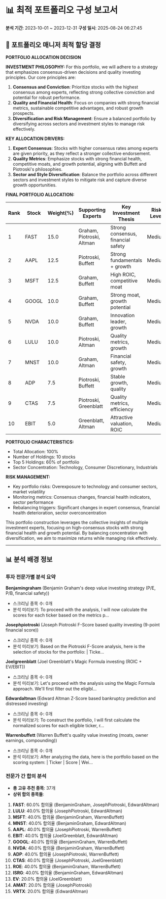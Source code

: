 # 📊 최적 포트폴리오 구성 보고서
**분석 기간**: 2023-10-01 ~ 2023-12-31
**구성 일시**: 2025-08-24 06:27:45

## 💼 포트폴리오 매니저 최적 할당 결정

**PORTFOLIO ALLOCATION DECISION**

**INVESTMENT PHILOSOPHY:**
For this portfolio, we will adhere to a strategy that emphasizes consensus-driven decisions and quality investing principles. Our core principles are:
1. **Consensus and Conviction**: Prioritize stocks with the highest consensus among experts, reflecting strong collective conviction and potential for robust performance.
2. **Quality and Financial Health**: Focus on companies with strong financial metrics, sustainable competitive advantages, and robust growth prospects.
3. **Diversification and Risk Management**: Ensure a balanced portfolio by diversifying across sectors and investment styles to manage risk effectively.

**KEY ALLOCATION DRIVERS:**
1. **Expert Consensus**: Stocks with higher consensus rates among experts are given priority, as they reflect a stronger collective endorsement.
2. **Quality Metrics**: Emphasize stocks with strong financial health, competitive moats, and growth potential, aligning with Buffett and Piotroski's philosophies.
3. **Sector and Style Diversification**: Balance the portfolio across different sectors and investment styles to mitigate risk and capture diverse growth opportunities.

**FINAL PORTFOLIO ALLOCATION:**

| Rank | Stock | Weight(%) | Supporting Experts | Key Investment Thesis | Risk Level |
|------|-------|-----------|-------------------|----------------------|------------|
| 1    | FAST  | 15.0      | Graham, Piotroski, Altman | Strong consensus, financial safety | Medium |
| 2    | AAPL  | 12.5      | Piotroski, Buffett | Strong fundamentals + growth | Medium |
| 3    | MSFT  | 12.5      | Graham, Buffett | High ROIC, competitive moat | Medium |
| 4    | GOOGL | 10.0      | Graham, Buffett | Strong moat, growth potential | Medium |
| 5    | NVDA  | 10.0      | Graham, Buffett | Innovation leader, growth | Medium |
| 6    | LULU  | 10.0      | Piotroski, Altman | Quality metrics, growth | Medium |
| 7    | MNST  | 10.0      | Graham, Altman | Financial safety, growth | Medium |
| 8    | ADP   | 7.5       | Piotroski, Buffett | Stable growth, quality | Medium |
| 9    | CTAS  | 7.5       | Piotroski, Greenblatt | Quality metrics, efficiency | Medium |
| 10   | EBIT  | 5.0       | Greenblatt, Altman | Attractive valuation, ROIC | Medium |

**PORTFOLIO CHARACTERISTICS:**
- Total Allocation: 100%
- Number of Holdings: 10 stocks
- Top 5 Holdings: 60% of portfolio
- Sector Concentration: Technology, Consumer Discretionary, Industrials

**RISK MANAGEMENT:**
- Key portfolio risks: Overexposure to technology and consumer sectors, market volatility
- Monitoring metrics: Consensus changes, financial health indicators, sector performance
- Rebalancing triggers: Significant changes in expert consensus, financial health deterioration, sector overconcentration

This portfolio construction leverages the collective insights of multiple investment experts, focusing on high-consensus stocks with strong financial health and growth potential. By balancing concentration with diversification, we aim to maximize returns while managing risk effectively.

---

## 📊 분석 배경 정보

### 투자 전문가별 분석 요약

**Benjamingraham** (Benjamin Graham's deep value investing strategy (P/E, P/B, financial safety))
- 스크리닝 종목 수: 0개
- 분석 미리보기: To proceed with the analysis, I will now calculate the scores for each ticker based on the metrics p...

**Josephpiotroski** (Joseph Piotroski F-Score based quality investing (9-point financial score))
- 스크리닝 종목 수: 0개
- 분석 미리보기: Based on the Piotroski F-Score analysis, here is the selection of stocks for the portfolio:  | Ticke...

**Joelgreenblatt** (Joel Greenblatt's Magic Formula investing (ROIC + EV/EBIT))
- 스크리닝 종목 수: 0개
- 분석 미리보기: Let's proceed with the analysis using the Magic Formula approach. We'll first filter out the eligibl...

**Edwardaltman** (Edward Altman Z-Score based bankruptcy prediction and distressed investing)
- 스크리닝 종목 수: 0개
- 분석 미리보기: To construct the portfolio, I will first calculate the normalized scores for each eligible ticker, r...

**Warrenbuffett** (Warren Buffett's quality value investing (moats, owner earnings, compounding))
- 스크리닝 종목 수: 0개
- 분석 미리보기: After analyzing the data, here is the portfolio based on the scoring system:  | Ticker | Score | Wei...

### 전문가 간 합의 분석

- **총 고유 추천 종목**: 37개
- **상위 합의 종목들**:

1. **FAST**: 60.0% 합의율 (BenjaminGraham, JosephPiotroski, EdwardAltman)
2. **LULU**: 40.0% 합의율 (JosephPiotroski, EdwardAltman)
3. **MSFT**: 40.0% 합의율 (BenjaminGraham, WarrenBuffett)
4. **MNST**: 40.0% 합의율 (BenjaminGraham, EdwardAltman)
5. **AAPL**: 40.0% 합의율 (JosephPiotroski, WarrenBuffett)
6. **EBIT**: 40.0% 합의율 (JoelGreenblatt, EdwardAltman)
7. **GOOGL**: 40.0% 합의율 (BenjaminGraham, WarrenBuffett)
8. **NVDA**: 40.0% 합의율 (BenjaminGraham, WarrenBuffett)
9. **ADP**: 40.0% 합의율 (JosephPiotroski, WarrenBuffett)
10. **CTAS**: 40.0% 합의율 (JosephPiotroski, JoelGreenblatt)
11. **ROE**: 40.0% 합의율 (BenjaminGraham, WarrenBuffett)
12. **ISRG**: 40.0% 합의율 (BenjaminGraham, EdwardAltman)
13. **EV**: 20.0% 합의율 (JoelGreenblatt)
14. **AMAT**: 20.0% 합의율 (JosephPiotroski)
15. **VRTX**: 20.0% 합의율 (EdwardAltman)
